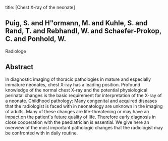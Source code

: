 title: [Chest X-ray of the neonate]

## Puig, S. and H"ormann, M. and Kuhle, S. and Rand, T. and Rebhandl, W. and Schaefer-Prokop, C. and Ponhold, W.
Radiologe


## Abstract
In diagnostic imaging of thoracic pathologies in mature and especially immature neonates, chest X-ray has a leading position. Profound knowledge of the normal chest X-ray and the potential physiological perinatal changes is the basic requirement for interpretation of the X-ray of a neonate. Childhood pathology: Many congenital and acquired diseases that the radiologist is faced with in neonatology are unknown in the imaging of adults. Many of these changes are life-threatening or may have an impact on the patient's future quality of life. Therefore early diagnosis in close cooperation with the paediatrician is essential. We give here an overview of the most important pathologic changes that the radiologist may be confronted with in daily routine.

